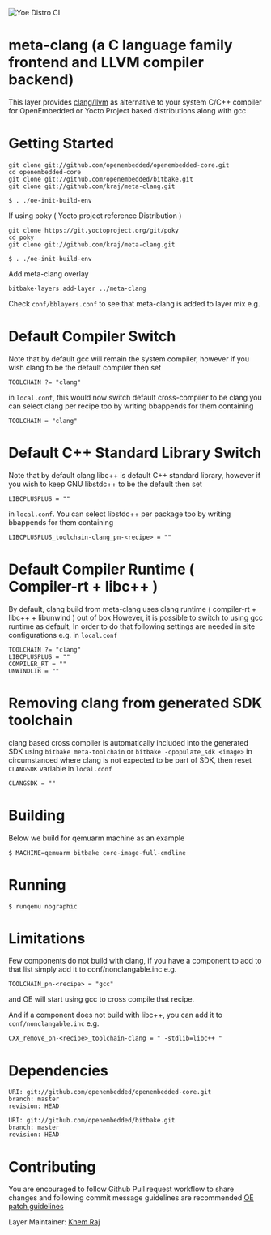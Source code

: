 ![Yoe Distro CI](https://github.com/kraj/meta-clang/workflows/Yoe%20Distro%20CI/badge.svg?branch=master)

# meta-clang (a C language family frontend and LLVM compiler backend)

This layer provides [clang/llvm](http://clang.llvm.org/) as alternative to your system
C/C++ compiler for OpenEmbedded or Yocto Project based distributions along with gcc

# Getting Started

```shell
git clone git://github.com/openembedded/openembedded-core.git
cd openembedded-core
git clone git://github.com/openembedded/bitbake.git
git clone git://github.com/kraj/meta-clang.git

$ . ./oe-init-build-env
```
If using poky ( Yocto project reference Distribution )

```shell
git clone https://git.yoctoproject.org/git/poky
cd poky
git clone git://github.com/kraj/meta-clang.git

$ . ./oe-init-build-env
```

Add meta-clang overlay
```
bitbake-layers add-layer ../meta-clang
```

Check `conf/bblayers.conf` to see that meta-clang is added to layer mix e.g.

# Default Compiler Switch

Note that by default gcc will remain the system compiler, however if you wish
clang to be the default compiler then set

```shell
TOOLCHAIN ?= "clang"
```

in `local.conf`, this would now switch default cross-compiler to be clang 
you can select clang per recipe too by writing bbappends for them containing

```shell
TOOLCHAIN = "clang"
```

# Default C++ Standard Library Switch

Note that by default clang libc++ is default C++ standard library, however if you wish
to keep GNU libstdc++ to be the default then set

```shell
LIBCPLUSPLUS = ""
```

in `local.conf`.
You can select libstdc++ per package too by writing bbappends for them containing

```shell
LIBCPLUSPLUS_toolchain-clang_pn-<recipe> = ""
```

# Default Compiler Runtime ( Compiler-rt + libc++ )

By default, clang build from meta-clang uses clang runtime ( compiler-rt + libc++ + libunwind ) out of box
However, it is possible to switch to using gcc runtime as default, In order to do that
following settings are needed in site configurations e.g. in `local.conf`

```shell
TOOLCHAIN ?= "clang"
LIBCPLUSPLUS = ""
COMPILER_RT = ""
UNWINDLIB = ""

```

# Removing clang from generated SDK toolchain

clang based cross compiler is automatically included into the generated SDK using `bitbake meta-toolchain` or
`bitbake -cpopulate_sdk <image>` in circumstanced where clang is not expected to be part of SDK, then reset `CLANGSDK`
variable in `local.conf`

```shell
CLANGSDK = ""
```

# Building

Below we build for qemuarm machine as an example

```shell
$ MACHINE=qemuarm bitbake core-image-full-cmdline
```
# Running

```shell
$ runqemu nographic
```

# Limitations

Few components do not build with clang, if you have a component to add to that list
simply add it to conf/nonclangable.inc e.g.

```shell
TOOLCHAIN_pn-<recipe> = "gcc"
```

and OE will start using gcc to cross compile that recipe.

And if a component does not build with libc++, you can add it to `conf/nonclangable.inc` e.g.

```shell
CXX_remove_pn-<recipe>_toolchain-clang = " -stdlib=libc++ "
```

# Dependencies

```shell
URI: git://github.com/openembedded/openembedded-core.git
branch: master
revision: HEAD

URI: git://github.com/openembedded/bitbake.git
branch: master
revision: HEAD
```

# Contributing

You are encouraged to follow Github Pull request workflow
to share changes and following commit message guidelines are recommended [OE patch guidelines](https://www.openembedded.org/wiki/Commit_Patch_Message_Guidelines)

Layer Maintainer: [Khem Raj](<mailto:raj.khem@gmail.com>)

